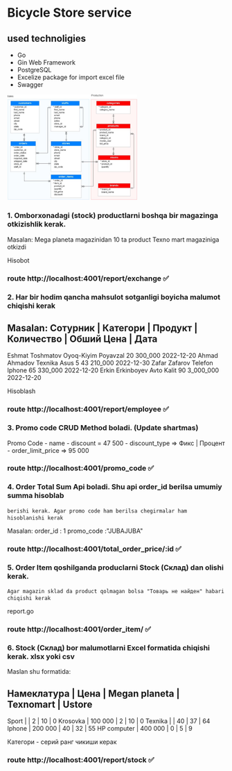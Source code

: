 
# Bicycle Store service

## used technoligies
- Go
- Gin Web Framework
- PostgreSQL
- Excelize package for import excel file
- Swagger

<img
  src="./img/diagram.jpg"
  alt="Alt text"
  title="Diagram of store"
  style="display: inline-block; margin: 0 auto; max-width: 300px">





### 1. Omborxonadagi (stock) productlarni boshqa bir magazinga otkizishlik kerak.
Masalan: Mega planeta magazinidan 10 ta product Texno mart magaziniga otkizdi


Hisobot 
### route http://localhost:4001/report/exchange ✅

### 2. Har bir hodim qancha mahsulot sotganligi boyicha malumot chiqishi kerak
Masalan:
Сотурник         | Категори     | Продукт    | Количество | Обший Цена   | Дата
---------------------------------------------------------------------------------
Eshmat Toshmatov  Oyoq-Kiyim	 Poyavzal 		 20 		300_000        2022-12-20
Ahmad Ahmadov	  Texnika		 Asus 5 		 43 		210_000        2022-12-30
Zafar Zafarov	  Telefon		 Iphone 		 65 		330_000        2022-12-20
Erkin Erkinboyev  Avto			 Kalit	 		 90 		3_000_000      2022-12-20

Hisoblash

### route http://localhost:4001/report/employee ✅

### 3. Promo code CRUD Method boladi. (Update shartmas)
Promo Code
	- name
	- discount = 47 500
	- discount_type => Фикс | Процент
	- order_limit_price => 95 000

### route http://localhost:4001/promo_code ✅

### 4. Order Total Sum Api boladi. Shu api order_id berilsa umumiy summa hisoblab
	berishi kerak. Agar promo code ham berilsa chegirmalar ham hisoblanishi kerak

Masalan:
	order_id : 1
	promo_code :"JUBAJUBA"

### route http://localhost:4001/total_order_price/:id  ✅

### 5. Order Item qoshilganda produclarni Stock (Склад) dan olishi kerak.
	Agar magazin sklad da product qolmagan bolsa "Товарь не найден" habari chiqishi kerak

report.go 

### route http://localhost:4001/order_item/ ✅

### 6. Stock (Склад) bor malumotlarni Excel formatida chiqishi kerak. xlsx yoki csv
Maslan shu formatida:

Намеклатура   |  Цена	         | Megan planeta  	|  Texnomart  | Ustore
--------------------------------------------------------------------------
Sport         |                  |      2           |    10       |   0
Krosovka      | 	100 000      |      2			|    10		  |   0
Texnika       |                  |      40          |    37       |   64
Iphone		  |		200 000      |      40			|    32		  |   55
HP computer   |     400 000      |      0			|  	 5		  |   9

Категори - серий ранг чикиши керак

### route http://localhost:4001/report/stock  ✅

